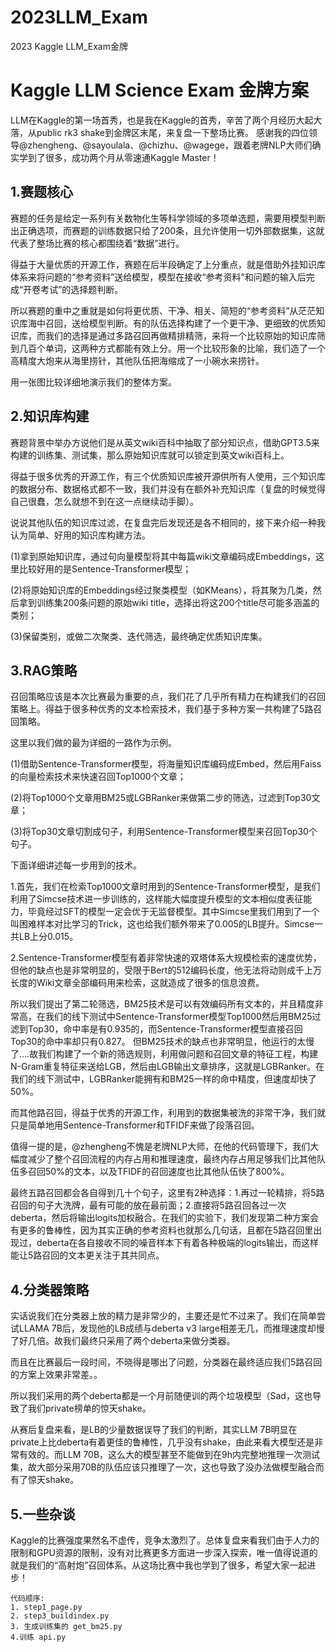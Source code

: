 # 2023LLM_Exam
2023 Kaggle LLM_Exam金牌
# Kaggle LLM Science Exam 金牌方案
LLM在Kaggle的第一场首秀，也是我在Kaggle的首秀，辛苦了两个月经历大起大落，从public rk3 shake到金牌区末尾，来复盘一下整场比赛。
感谢我的四位领导@zhengheng、@sayoulala、@chizhu、@wagege，跟着老牌NLP大师们确实学到了很多，成功两个月从零速通Kaggle Master！

## 1.赛题核心
赛题的任务是给定一系列有关数物化生等科学领域的多项单选题，需要用模型判断出正确选项，而赛题的训练数据只给了200条，且允许使用一切外部数据集，这就代表了整场比赛的核心都围绕着“数据”进行。

得益于大量优质的开源工作，赛题在后半段确定了上分重点，就是借助外挂知识库体系来将问题的“参考资料”送给模型，模型在接收“参考资料”和问题的输入后完成“开卷考试”的选择题判断。

所以赛题的重中之重就是如何将更优质、干净、相关、简短的“参考资料”从茫茫知识库海中召回，送给模型判断。有的队伍选择构建了一个更干净、更细致的优质知识库，而我们的选择是通过多路召回再做精排精筛，来将一个比较原始的知识库筛到几百个单词，这两种方式都能有效上分。用一个比较形象的比喻，我们造了一个高精度大炮来从海里捞针，其他队伍把海缩成了一小碗水来捞针。

用一张图比较详细地演示我们的整体方案。


## 2.知识库构建
赛题背景中举办方说他们是从英文wiki百科中抽取了部分知识点，借助GPT3.5来构建的训练集、测试集，那么原始知识库就可以锁定到英文wiki百科上。

得益于很多优秀的开源工作，有三个优质知识库被开源供所有人使用，三个知识库的数据分布、数据格式都不一致，我们并没有在额外补充知识库（复盘的时候觉得自己很蠢，怎么就想不到在这一点继续动手脚）。

说说其他队伍的知识库过滤，在复盘完后发现还是各不相同的，接下来介绍一种我认为简单、好用的知识库构建方法。

(1)拿到原始知识库，通过句向量模型将其中每篇wiki文章编码成Embeddings，这里比较好用的是Sentence-Transformer模型；

(2)将原始知识库的Embeddings经过聚类模型（如KMeans），将其聚为几类，然后拿到训练集200条问题的原始wiki title，选择出将这200个title尽可能多涵盖的类别；

(3)保留类别，或做二次聚类、迭代筛选，最终确定优质知识库集。

## 3.RAG策略

召回策略应该是本次比赛最为重要的点，我们花了几乎所有精力在构建我们的召回策略上。得益于很多种优秀的文本检索技术，我们基于多种方案一共构建了5路召回策略。

这里以我们做的最为详细的一路作为示例。

(1)借助Sentence-Transformer模型，将海量知识库编码成Embed，然后用Faiss的向量检索技术来快速召回Top1000个文章；

(2)将Top1000个文章用BM25或LGBRanker来做第二步的筛选，过滤到Top30文章；

(3)将Top30文章切割成句子，利用Sentence-Transformer模型来召回Top30个句子。

下面详细讲述每一步用到的技术。

1.首先，我们在检索Top1000文章时用到的Sentence-Transformer模型，是我们利用了Simcse技术进一步训练的，这样能大幅度提升模型的文本相似度表征能力，毕竟经过SFT的模型一定会优于无监督模型。其中Simcse里我们用到了一个叫困难样本对比学习的Trick，这也给我们额外带来了0.005的LB提升。Simcse一共LB上分0.015。

2.Sentence-Transformer模型有着非常快速的双塔体系大规模检索的速度优势，但他的缺点也是非常明显的，受限于Bert的512编码长度，他无法将动则成千上万长度的Wiki文章全部编码用来检索，这就造成了很多的信息浪费。

所以我们提出了第二轮筛选，BM25技术是可以有效编码所有文本的，并且精度非常高，在我们的线下测试中Sentence-Transformer模型Top1000然后用BM25过滤到Top30，命中率是有0.935的，而Sentence-Transformer模型直接召回Top30的命中率却只有0.827。	但BM25技术的缺点也非常明显，他运行的太慢了....故我们构建了一个新的筛选规则，利用做问题和召回文章的特征工程，构建N-Gram重复特征来送给LGB，然后由LGB输出文章排序，这就是LGBRanker。在我们的线下测试中，LGBRanker能拥有和BM25一样的命中精度，但速度却快了50%。

而其他路召回，得益于优秀的开源工作，利用到的数据集被洗的非常干净，我们就只是简单地用Sentence-Transformer和TFIDF来做了段落召回。

值得一提的是，@zhengheng不愧是老牌NLP大师，在他的代码管理下，我们大幅度减少了整个召回流程的内存占用和推理速度，最终内存占用足够我们比其他队伍多召回50%的文本，以及TFIDF的召回速度也比其他队伍快了800%。

最终五路召回都会各自得到几十个句子，这里有2种选择：1.再过一轮精排，将5路召回的句子大洗牌，最有可能的放在最前面；2.直接将5路召回各过一次deberta，然后将输出logits加权融合。在我们的实验下，我们发现第二种方案会有更多的鲁棒性，因为其实正确的参考资料也就那么几句话，且都在5路召回里出现过，deberta在各自接收不同的噪音样本下有着各种极端的logits输出，而这样能让5路召回的文本更关注于其共同点。

## 4.分类器策略

实话说我们在分类器上放的精力是非常少的，主要还是忙不过来了。我们在简单尝试LLAMA 7B后，发现他的LB成绩与deberta v3 large相差无几，而推理速度却慢了好几倍。故我们最终只采用了两个deberta来做分类器。

而且在比赛最后一段时间，不晓得是哪出了问题，分类器在最终适应我们5路召回的方案上效果非常差。。

所以我们采用的两个deberta都是一个月前随便训的两个垃圾模型（Sad，这也导致了我们private榜单的惊天shake。

从赛后复盘来看，是LB的少量数据误导了我们的判断，其实LLM 7B明显在private上比deberta有着更佳的鲁棒性，几乎没有shake，由此来看大模型还是非常有效的。而LLM 70B，这么大的模型甚至不能做到在9h内完整地推理一次测试集，故大部分采用70B的队伍应该只推理了一次，这也导致了没办法做模型融合而有了惊天shake。

## 5.一些杂谈

Kaggle的比赛强度果然名不虚传，竞争太激烈了。总体复盘来看我们由于人力的限制和GPU资源的限制，没有对比赛更多方面进一步深入探索，唯一值得说道的就是我们的“高射炮”召回体系。从这场比赛中我也学到了很多，希望大家一起进步！

```
代码顺序:
1. step1_page.py
2. step3_buildindex.py
3. 生成训练集的 get_bm25.py
4.训练 api.py
```
